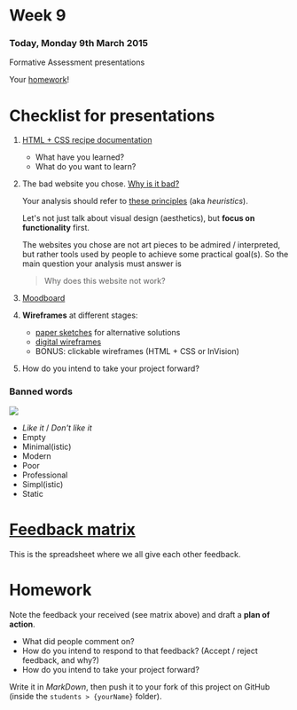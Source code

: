 # Week 9

### Today, Monday 9th March 2015

Formative Assessment presentations

Your [homework](#homework)!


# Checklist for presentations

1. [HTML + CSS recipe documentation](week-05.md#1-document-your-recipes-evolution) 

	* What have you learned? 
	* What do you want to learn?

2. The bad website you chose. [Why is it bad?](week-02.md#assignment-for-next-week)

	Your analysis should refer to [these principles](week-02.md#what-makes-a-website-bad) (aka *heuristics*). 
	
	Let's not just talk about visual design (aesthetics), but **focus on functionality** first. 
	
	The websites you chose are not art pieces to be admired / interpreted, but rather tools used by people to achieve some practical goal(s). So the main question your analysis must answer is
	
	> Why does this website not work?

3. [Moodboard](week-04.md#assignment)

4. **Wireframes** at different stages: 

	* [paper sketches](week-05.md#2-sketch-out-your-ideas-on-paper) for alternative solutions 
	* [digital wireframes](week-06.md#1-redraft-your-wireframes)
	* BONUS: clickable wireframes (HTML + CSS or InVision)
	
5. How do you intend to take your project forward?	

### Banned words

![](https://raw.githubusercontent.com/RavensbourneWebMedia/WEB14104/master/sessions/assets/thumbs-down.png)

* *Like it* / *Don't like it*
* Empty
* Minimal(istic)
* Modern
* Poor
* Professional
* Simpl(istic)
* Static



# [Feedback matrix](http://bit.ly/WEB14104formative)

This is the spreadsheet where we all give each other feedback.



# Homework

Note the feedback your received (see matrix above) and draft a **plan of action**.

* What did people comment on?
* How do you intend to respond to that feedback? (Accept / reject feedback, and why?)
* How do you intend to take your project forward? 

Write it in *MarkDown*, then push it to your fork of this project on GitHub (inside the `students > {yourName}` folder).